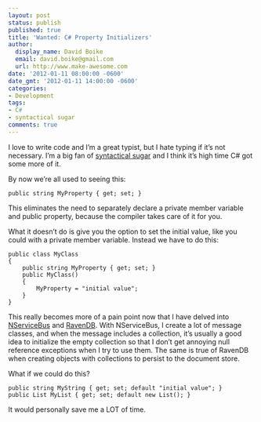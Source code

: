 ```yaml
---
layout: post
status: publish
published: true
title: 'Wanted: C# Property Initializers'
author:
  display_name: David Boike
  email: david.boike@gmail.com
  url: http://www.make-awesome.com
date: '2012-01-11 08:00:00 -0600'
date_gmt: '2012-01-11 14:00:00 -0600'
categories:
- Development
tags:
- C#
- syntactical sugar
comments: true
---
```

I love to write code and I’m a great typist, but I hate typing if it’s not necessary. I’m a big fan of [syntactical sugar](http://en.wikipedia.org/wiki/Syntactic_sugar) and I think it’s high time C\# got some more of it.

By now we’re all used to seeing this:

    public string MyProperty { get; set; }

 This eliminates the need to separately declare a private member variable and public property, because the compiler takes care of it for you.

What it doesn’t do is give you the option to set the initial value, like you could with a private member variable. Instead we have to do this:

    public class MyClass
    {
        public string MyProperty { get; set; }
        public MyClass()
        {
            MyProperty = "initial value";
        }
    }

 This really becomes more of a pain point now that I have delved into [NServiceBus](http://www.nservicebus.com) and [RavenDB](http://www.ravendb.net/). With NServiceBus, I create a lot of message classes, and when the message includes a collection, it’s usually a good idea to initialize the empty collection so that I don’t get annoying null reference exceptions when I try to use them. The same is true of RavenDB when creating objects with collections to persist to the document store.

What if we could do this?

    public string MyString { get; set; default "initial value"; }
    public List MyList { get; set; default new List(); }

It would personally save me a LOT of time.

